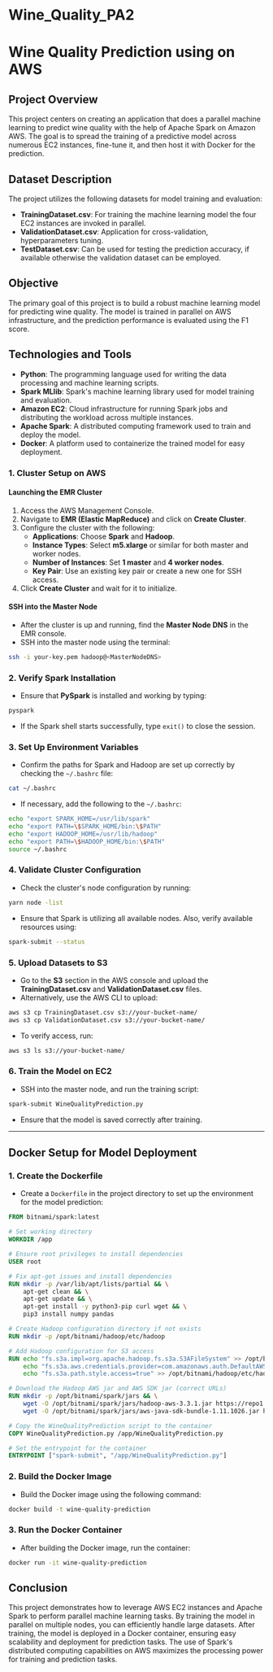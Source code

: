 # Wine_Quality_PA2
# Wine Quality Prediction using on AWS

## Project Overview
This project centers on creating an application that does a parallel machine learning to predict wine quality with the help of Apache Spark on Amazon AWS. The goal is to spread the training of a predictive model across numerous EC2 instances, fine-tune it, and then host it with Docker for the prediction.

## Dataset Description
The project utilizes the following datasets for model training and evaluation:
- **TrainingDataset.csv**: For training the machine learning model the four EC2 instances are invoked in parallel.
- **ValidationDataset.csv**: Application for cross-validation, hyperparameters tuning.
- **TestDataset.csv**: Can be used for testing the prediction accuracy, if available otherwise the validation dataset can be employed.

## Objective
The primary goal of this project is to build a robust machine learning model for predicting wine quality. The model is trained in parallel on AWS infrastructure, and the prediction performance is evaluated using the F1 score.

## Technologies and Tools
- **Python**: The programming language used for writing the data processing and machine learning scripts.
- **Spark MLlib**: Spark's machine learning library used for model training and evaluation.
- **Amazon EC2**: Cloud infrastructure for running Spark jobs and distributing the workload across multiple instances.
- **Apache Spark**: A distributed computing framework used to train and deploy the model.
- **Docker**: A platform used to containerize the trained model for easy deployment.

### 1. **Cluster Setup on AWS**

#### Launching the EMR Cluster
1. Access the AWS Management Console.
2. Navigate to **EMR (Elastic MapReduce)** and click on **Create Cluster**.
3. Configure the cluster with the following:
   - **Applications**: Choose **Spark** and **Hadoop**.
   - **Instance Types**: Select **m5.xlarge** or similar for both master and worker nodes.
   - **Number of Instances**: Set **1 master** and **4 worker nodes**.
   - **Key Pair**: Use an existing key pair or create a new one for SSH access.
4. Click **Create Cluster** and wait for it to initialize.

#### SSH into the Master Node
- After the cluster is up and running, find the **Master Node DNS** in the EMR console.
- SSH into the master node using the terminal:
```bash
ssh -i your-key.pem hadoop@<MasterNodeDNS>
```

### 2. **Verify Spark Installation**
- Ensure that **PySpark** is installed and working by typing:
```bash
pyspark
```
- If the Spark shell starts successfully, type `exit()` to close the session.

### 3. **Set Up Environment Variables**
- Confirm the paths for Spark and Hadoop are set up correctly by checking the `~/.bashrc` file:
```bash
cat ~/.bashrc
```
- If necessary, add the following to the `~/.bashrc`:
```bash
echo "export SPARK_HOME=/usr/lib/spark" 
echo "export PATH=\$SPARK_HOME/bin:\$PATH" 
echo "export HADOOP_HOME=/usr/lib/hadoop" 
echo "export PATH=\$HADOOP_HOME/bin:\$PATH" 
source ~/.bashrc
```
### 4. **Validate Cluster Configuration**
- Check the cluster's node configuration by running:
```bash
yarn node -list
```
- Ensure that Spark is utilizing all available nodes. Also, verify available resources using:
```bash
spark-submit --status
```

### 5. **Upload Datasets to S3**
- Go to the **S3** section in the AWS console and upload the **TrainingDataset.csv** and **ValidationDataset.csv** files.
- Alternatively, use the AWS CLI to upload:
```bash
aws s3 cp TrainingDataset.csv s3://your-bucket-name/
aws s3 cp ValidationDataset.csv s3://your-bucket-name/
```
- To verify access, run:
```bash
aws s3 ls s3://your-bucket-name/
```

### 6. **Train the Model on EC2**
- SSH into the master node, and run the training script:
```bash
spark-submit WineQualityPrediction.py
```
- Ensure that the model is saved correctly after training.

---

## Docker Setup for Model Deployment

### 1. **Create the Dockerfile**
- Create a `Dockerfile` in the project directory to set up the environment for the model prediction:
```dockerfile
FROM bitnami/spark:latest

# Set working directory
WORKDIR /app

# Ensure root privileges to install dependencies
USER root

# Fix apt-get issues and install dependencies
RUN mkdir -p /var/lib/apt/lists/partial && \
    apt-get clean && \
    apt-get update && \
    apt-get install -y python3-pip curl wget && \
    pip3 install numpy pandas

# Create Hadoop configuration directory if not exists
RUN mkdir -p /opt/bitnami/hadoop/etc/hadoop

# Add Hadoop configuration for S3 access
RUN echo "fs.s3a.impl=org.apache.hadoop.fs.s3a.S3AFileSystem" >> /opt/bitnami/hadoop/etc/hadoop/core-site.xml && \
    echo "fs.s3a.aws.credentials.provider=com.amazonaws.auth.DefaultAWSCredentialsProviderChain" >> /opt/bitnami/hadoop/etc/hadoop/core-site.xml && \
    echo "fs.s3a.path.style.access=true" >> /opt/bitnami/hadoop/etc/hadoop/core-site.xml

# Download the Hadoop AWS jar and AWS SDK jar (correct URLs)
RUN mkdir -p /opt/bitnami/spark/jars && \
    wget -O /opt/bitnami/spark/jars/hadoop-aws-3.3.1.jar https://repo1.maven.org/maven2/org/apache/hadoop/hadoop-aws/3.3.1/hadoop-aws-3.3.1.jar && \
    wget -O /opt/bitnami/spark/jars/aws-java-sdk-bundle-1.11.1026.jar https://repo1.maven.org/maven2/com/amazonaws/aws-java-sdk-bundle/1.11.1026/aws-java-sdk-bundle-1.11.1026.jar

# Copy the WineQualityPrediction script to the container
COPY WineQualityPrediction.py /app/WineQualityPrediction.py

# Set the entrypoint for the container
ENTRYPOINT ["spark-submit", "/app/WineQualityPrediction.py"]
```

### 2. **Build the Docker Image**
- Build the Docker image using the following command:
```bash
docker build -t wine-quality-prediction 
```

### 3. **Run the Docker Container**
- After building the Docker image, run the container:
```bash
docker run -it wine-quality-prediction
```

## Conclusion
This project demonstrates how to leverage AWS EC2 instances and Apache Spark to perform parallel machine learning tasks. By training the model in parallel on multiple nodes, you can efficiently handle large datasets. After training, the model is deployed in a Docker container, ensuring easy scalability and deployment for prediction tasks. The use of Spark's distributed computing capabilities on AWS maximizes the processing power for training and prediction tasks.

